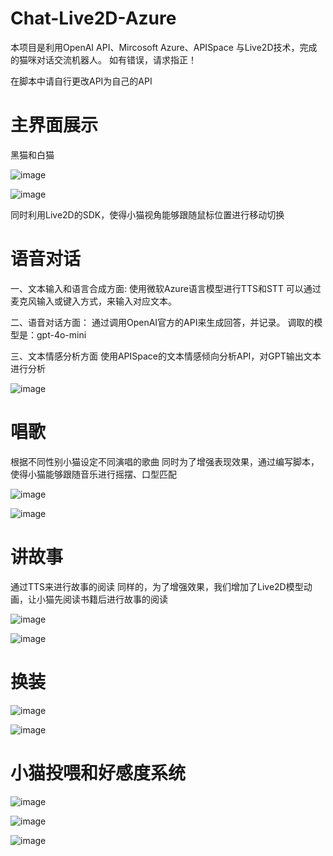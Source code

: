 # Chat-Live2D-Azure

本项目是利用OpenAI API、Mircosoft Azure、APISpace 与Live2D技术，完成的猫咪对话交流机器人。
如有错误，请求指正！

在脚本中请自行更改API为自己的API

  
# 主界面展示

黑猫和白猫

![image](https://github.com/user-attachments/assets/741eb9c9-3564-41b0-b4ce-880097b45b9a)

![image](https://github.com/user-attachments/assets/97b57497-05c1-4753-a8c8-ad4085785e3c)

同时利用Live2D的SDK，使得小猫视角能够跟随鼠标位置进行移动切换

# 语音对话

一、文本输入和语言合成方面:
  使用微软Azure语言模型进行TTS和STT
  可以通过麦克风输入或键入方式，来输入对应文本。

二、语音对话方面：
通过调用OpenAI官方的API来生成回答，并记录。
调取的模型是：gpt-4o-mini

三、文本情感分析方面
使用APISpace的文本情感倾向分析API，对GPT输出文本进行分析

![image](https://github.com/user-attachments/assets/db0a557f-419c-48bb-856d-64c9576220a0)

# 唱歌
根据不同性别小猫设定不同演唱的歌曲
同时为了增强表现效果，通过编写脚本，使得小猫能够跟随音乐进行摇摆、口型匹配

![image](https://github.com/user-attachments/assets/f555b76b-4c4e-4f5d-8f4c-57f39728fbd4)

![image](https://github.com/user-attachments/assets/7f1e701b-e973-4bf8-9cd2-3b9a1d20e831)

# 讲故事
通过TTS来进行故事的阅读
同样的，为了增强效果，我们增加了Live2D模型动画，让小猫先阅读书籍后进行故事的阅读

![image](https://github.com/user-attachments/assets/ff11729f-3259-48de-9c56-4852fc201b10)

![image](https://github.com/user-attachments/assets/6519d3ff-8014-4c5f-a37f-0c49f7e2095f)

# 换装

![image](https://github.com/user-attachments/assets/6a510554-5001-4d9c-a0ff-0351f3b0f47f)

![image](https://github.com/user-attachments/assets/d5b96cff-f430-4796-b4f6-5e9ba0d45f0c)

# 小猫投喂和好感度系统

![image](https://github.com/user-attachments/assets/3a9ec149-0cec-44c5-8502-024838a3c28b)

![image](https://github.com/user-attachments/assets/4db761cf-106e-4055-ae2c-5e699a45e65b)

![image](https://github.com/user-attachments/assets/bc713f39-ceda-4bf8-974c-a78c000f3267)

